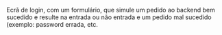 Ecrã de login, com um formulário, que simule um pedido ao backend bem sucedido e resulte na entrada ou não entrada e um pedido mal sucedido (exemplo: password errada, etc.
